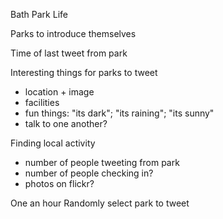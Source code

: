 Bath Park Life

Parks to introduce themselves

Time of last tweet from park

Interesting things for parks to tweet
 - location + image
 - facilities
 - fun things: "its dark"; "its raining"; "its sunny"
 - talk to one another?
 
 Finding local activity
  - number of people tweeting from park
  - number of people checking in?
  - photos on flickr?
  
  
One an hour
Randomly select park to tweet
  
